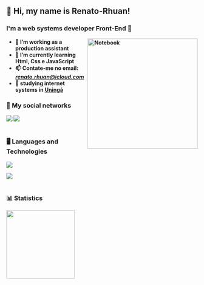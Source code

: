 ## 👋 Hi, my name is <strong>Renato-Rhuan!<strong/>

<h3>I'm a web systems developer Front-End 🎯</h3>

<img src="https://img.freepik.com/vetores-gratis/ilustracao-de-conceito-de-computador-desktop_114360-12153.jpg?semt=ais_country_boost&w=740" min-width="290px" max-width="290px" width="290px" align="right" alt="Notebook">

- 💼 I’m working as a production assistant
- 🌱 I’m currently learning Html, Css e JavaScript
- 📫 Contate-me no email: *renato.rhuan@icloud.com*
- 📘 studying internet systems in <a href="https://www.uninga.br/" target="blank_"> Uningá</a>

<h3 align="left">📱 My social networks</h3>

<a href="https://www.linkedin.com/in/renato-rhuan-7a2b73283/"> <img src="https://img.shields.io/badge/LinkedIn-0077B5?style=for-the-badge&logo=linkedin&logoColor=white" /></a>
<a href="https://www.instagram.com/renato.rhuan/"><img src="https://img.shields.io/badge/Instagram-E4405F?style=for-the-badge&logo=instagram&logoColor=white" /></a>

#
<h3 align="left">🖥️ Languages ​​and Technologies</h3>

<p align="left">
  <a href="">
    <img src="https://skillicons.dev/icons?i=js" />
  </a>
</p>

<p align="left">
  <a href="">
    <img src="https://skillicons.dev/icons?i=html,css" />
  </a> 
</p>

#
<h3 align="left">📊 Statistics</h3>
<a href="https://github.com/Renato-Rhuan">
<img height="180em" src="https://github-readme-stats.vercel.app/api/top-langs/?username=Renato-Rhuan&layout=compact&langs_count=7&theme=dark"/>





